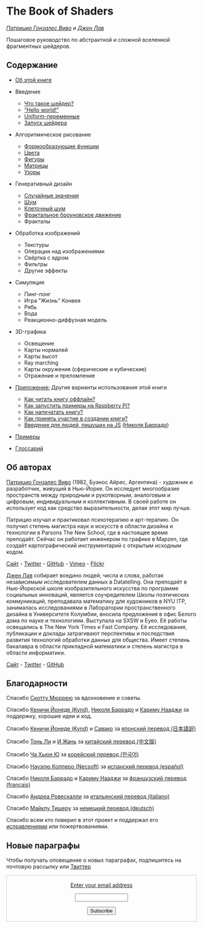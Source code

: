 <canvas id="custom" class="canvas" data-fragment-url="src/moon/moon.frag" data-textures="src/moon/moon.jpg" width="350px" height="350px"></canvas>

# The Book of Shaders
*[Патрицио Гонзалес Виво](http://patriciogonzalezvivo.com/) и [Джен Лав](http://jenlowe.net/)*

Пошаговое руководство по абстрактной и сложной вселенной фрагментных шейдеров.

<div class="header">
<a href="https://www.paypal.com/cgi-bin/webscr?cmd=_s-xclick&hosted_button_id=B5FSVSHGEATCG" style="float: right;"><img src="https://www.paypalobjects.com/en_US/i/btn/btn_donate_SM.gif" alt=""></a>
</div>

## Содержание

* [Об этой книге](00/)

* Введение
    * [Что такое шейдер?](01/)
    * [“Hello world!”](02/)
    * [Uniform-переменные](03/)
    * [Запуск шейдера](04/)

* Алгоритмическое рисование
    * [Формообразующие функции](05/)
    * [Цвета](06/)
    * [Фигуры](07/)
    * [Матрицы](08/)
    * [Узоры](09/)

* Генеративный дизайн
    * [Случайные значения](10/)
    * [Шум](11/)
    * [Клеточный шум](12/)
    * [Фрактальное броуновское движение](13/)
    * Фракталы

* Обработка изображений
    * Текстуры
    * Операции над изображениями
    * Свёртка с ядром
    * Фильтры
    * Другие эффекты

* Симуляция
    * Пинг-понг
    * Игра "Жизнь" Конвея
    * Рябь
    * Вода
    * Реакционно-диффузная модель

* 3D-графика
    * Освещение
    * Карты нормалей
    * Карты высот
    * Ray marching
    * Карты окружения (сферические и кубические)
    * Отражение и преломление

* [Приложение:](appendix/?lan=ru) Другие варианты использования этой книги
    * [Как читать книгу оффлайн?](appendix/00/?lan=ru)
    * [Как запустить примеры на Raspberry Pi?](appendix/01/)
    * [Как напечатать книгу?](appendix/02/)
    * [Как принять участие в создании книги?](appendix/03/)
    * [Введение для людей, пишущих на JS](appendix/04/) ([Николя Баррадо](http://www.barradeau.com/))

* [Примеры](examples/)

* [Глоссарий](glossary/)

## Об авторах

[Патрицио Гонзалес Виво](http://patriciogonzalezvivo.com/) (1982, Буэнос Айрес, Аргентина) - художник и разработчик, живущий в Нью-Йорке. Он исследует многообразие пространств между природным и рукотворным, аналоговым и цифровым, индивидуальным и коллективным. В своей работе он использует код как средство выразительности, делая этот мир лучше.

Патрицио изучал и практиковал психотерапию и арт-терапию. Он получил степень магистра наук и искусств в области дизайна и технологии в Parsons The New School, где в настоящее время преподаёт. Сейчас он работает инженером по графике в Mapzen, где создаёт картографический инструментарий с открытым исходным кодом.

<div class="header"> <a href="http://patriciogonzalezvivo.com/" target="_blank">Сайт</a> - <a href="https://twitter.com/patriciogv" target="_blank">Twitter</a> - <a href="https://github.com/patriciogonzalezvivo" target="_blank">GitHub</a> - <a href="https://vimeo.com/patriciogv" target="_blank">Vimeo</a> - <a href="https://www.flickr.com/photos/106950246@N06/" target="_blank"> Flickr</a></div>

[Джен Лав](http://jenlowe.net/) собирает воедино людей, числа и слова, работая независимым исследователем данных в Datatelling. Она преподаёт в Нью-Йоркской школе изобразительного искусства по программе социальных инноваций, является соучредителем Школы поэтических коммуникаций, преподавала математику для художников в NYU ITP, занималась исследованиями в Лаборатории пространственного дизайна в Университете Колумбии, вносила предложения в офис Белого дома по науке и технологиям. Выступала на SXSW и Eyeo. Её работы освещались в The New York Times и Fast Company. Её исследования, публикации и доклады затрагивают перспективы и последствия развития технологий обработки данных для общества. Имеет степень бакалавра в области прикладной математики и степень магистра в области информатики.

<div class="header"> <a href="http://jenlowe.net/" target="_blank">Сайт</a> - <a href="https://twitter.com/datatelling" target="_blank">Twitter</a> - <a href="https://github.com/datatelling" target="_blank">GitHub</a></div>

## Благодарности

Спасибо [Скотту Мюррею](http://alignedleft.com/) за вдохновение и советы.

Спасибо [Кеничи Йонеде (Kynd)](https://twitter.com/kyndinfo), [Николя Баррадо](https://twitter.com/nicoptere) и [Кариму Нааджи](http://karim.naaji.fr/) за поддержку, хорошие идеи и код.

Спасибо [Кеничи Йонеде (Kynd)](https://twitter.com/kyndinfo) и [Савако](https://twitter.com/sawakohome) за [японский перевод (日本語訳)](?lan=jp)

Спасибо [Тонь Ли](https://www.facebook.com/tong.lee.9484) и [И Жань](https://www.facebook.com/archer.zetta?pnref=story) за [китайский перевод (中文版)](?lan=ch)

Спасибо [Ча Хьюн Ю](https://www.facebook.com/fkkcloud) за [корейский перевод (한국어)](?lan=kr)

Спасибо [Науэлю Копперо (Necsoft)](http://hinecsoft.com/) за [испанский перевод (español)](?lan=es)

Спасибо [Николя Баррадо](https://twitter.com/nicoptere) и [Кариму Нааджи](http://karim.naaji.fr/) за [французский перевод (français)](?lan=fr)

Спасибо [Андреа Ровескалли](https://www.earove.info) за [итальянский перевод (italiano)](?lan=it)

Спасибо [Майклу Тишеру](http://www.mitinet.de) за [немецкий перевод (deutsch)](?lan=de)

Спасибо всем кто поверил в этот проект и поддержал его [исправлениями](https://github.com/patriciogonzalezvivo/thebookofshaders/graphs/contributors) или пожертвованиями.

## Новые параграфы

Чтобы получать оповещение о новых параграфах, подпишитесь на почтовую рассылку или [Твиттер](https://twitter.com/bookofshaders)

 <form style="border:1px solid #ccc;padding:3px;text-align:center;" action="https://tinyletter.com/thebookofshaders" method="post" target="popupwindow" onsubmit="window.open('https://tinyletter.com/thebookofshaders', 'popupwindow', 'scrollbars=yes,width=800,height=600');return true"><a href="https://tinyletter.com/thebookofshaders"><p><label for="tlemail">Enter your email address</label></p></a><p><input type="text" style="width:140px" name="email" id="tlemail" /></p><input type="hidden" value="1" name="embed"/><input type="submit" value="Subscribe" /><p><a href="https://tinyletter.com" target="_blank"></a></p></form>
